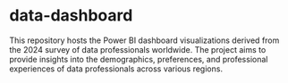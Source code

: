# data-dashboard
This repository hosts the Power BI dashboard visualizations derived from the 2024 survey of data professionals worldwide. The project aims to provide insights into the demographics, preferences, and professional experiences of data professionals across various regions.
